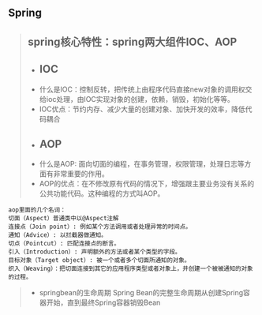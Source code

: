 ## Spring
> ## spring核心特性：spring两大组件IOC、AOP
> + ## IOC
> + 什么是IOC：控制反转，把传统上由程序代码直接new对象的调用权交给ioc处理，由IOC实现对象的创建，依赖，销毁，初始化等等。
> + IOC优点：节约内存、减少大量的创建对象、加快开发的效率，降低代码耦合
> + ## AOP
> + 什么是AOP: 面向切面的编程，在事务管理，权限管理，处理日志等方面有非常重要的作用。
> + AOP的优点：在不修改原有代码的情况下，增强跟主要业务没有关系的公共功能代码。这种编程的方式叫AOP。
``` 
aop里面的几个名词：
切面（Aspect）普通类中以@Aspect注解
连接点（Join point）: 例如某个方法调用或者处理异常的时间点。
通知（Advice）: 以拦截器做通知。
切点（Pointcut）: 匹配连接点的断言。
引入（Introduction）: 声明额外的方法或者某个类型的字段。
目标对象（Target object）: 被一个或者多个切面所通知的对象。
织入（Weaving）：把切面连接到其它的应用程序类型或者对象上，并创建一个被被通知的对象的过程。
```
> + springbean的生命周期 Spring Bean的完整生命周期从创建Spring容器开始，直到最终Spring容器销毁Bean
		
